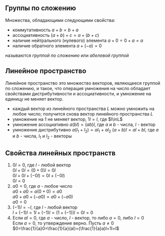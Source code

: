 ## Группы по сложению
Множества, обладающими следующими свойства:
- коммутативность $a+b=b+a$
- ассоциативность $(a+b)+c=a+(b+c)$
- наличие нейтрального (нулевого) элемента $a+0=0+a=a$
- наличие обратного элемента $a+(-a)=0$  

называются *группой по сложению* или *абелевой группой*

## Линейное пространство
Линейное пространство это множество векторов, являющееся группой по сложению, и такое, 
что операция умножения на число обладает свойствами дистрибутивности и ассоциативности,
и умножение на единицу не меняет вектор.
- каждый вектор из линейного пространства $L$ можно умножить на любое число;
получится снова вектор линейного пространства $L$
- умножение на 1 не меняет вектор, $1l=l$, где $l\inL$
- умножение ассоциативно $a(bl)=(ab)l$, где $a$ и $b$ - числа, $l$ - вектор
- умножение дистрибутивно $a(l_1+l_2)=al_1+al_2$ $(a+b)l=al+bl$, где $a$ и $b$ - числа, $l_1$ и $l_2$ - векторы

## Свойства линейных пространств
1. $0l=0$, где $l$ - любой вектор  
$0l+0l=(0+0)l=0l$  
$0l+0l+(-0l)=0l+(-0l)$  
$0l=0$  
2. $a0=0$, где $a$ - любое число  
$a0+a0=a(0+0)=a0$  
$a0+a0+(-a0)=a0+(-a0)$  
$a0=0$  
3. $(-1)l=-l$, где $l$ - любой вектор  
$l+(-1)l=1l+(-1)l=(1+(-1))l=0l=0$  
4. Если $al=0$, где $a$ - число, $l$ - вектор, то либо $a=0$, либо $l=0$  
Если $a=0$, то утверждение верно. Пусть $a\ne0$  
$0=\frac{1}{a}0=\frac{1}{a}(al)=(\frac{1}{a}a)l=1l=l$  


